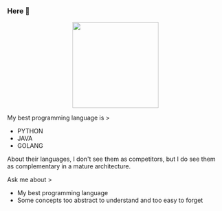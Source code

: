 ### Here 🧷

<p align="center">
<img  align="center" src="https://github.com/wnatanmq/wnatanmq/assets/42272030/11aa5f6c-686f-46ca-b48c-3ebd9f941508" width="200" />
</p>

My best programming language is >
- PYTHON
- JAVA
- GOLANG

About their languages, I don't see them as competitors, but I do see them as complementary in a mature architecture.

Ask me about >
- My best programming language
- Some concepts too abstract to understand and too easy to forget

<!--
**wnatanmq/wnatanmq** is a ✨ _special_ ✨ repository because its `README.md` (this file) appears on your GitHub profile.

Here are some ideas to get you started:

- 🔭 I’m currently working on ...
- 🌱 I’m currently learning ...
- 👯 I’m looking to collaborate on ...
- 🤔 I’m looking for help with ...
- 💬 Ask me about ...
- 📫 How to reach me: ...
- 😄 Pronouns: ...
- ⚡ Fun fact: ...
-->
